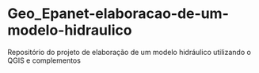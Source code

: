 # Geo_Epanet-elaboracao-de-um-modelo-hidraulico
Repositório do projeto de elaboração de um modelo hidráulico utilizando o QGIS e complementos
